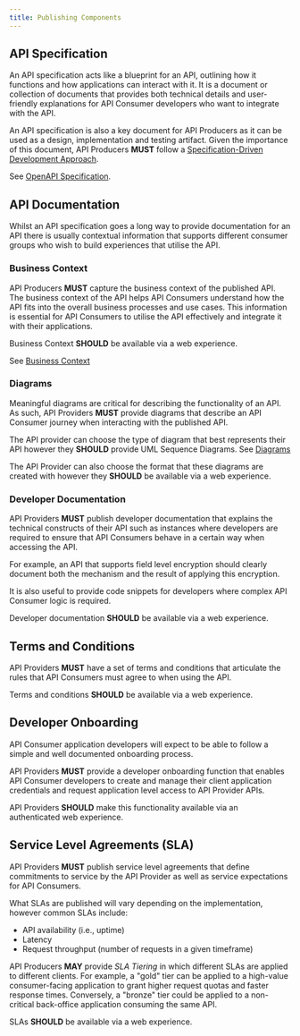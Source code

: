 ```yaml
---
title: Publishing Components
---
```


## API Specification

An API specification acts like a blueprint for an API, outlining how it functions and how applications can interact with it. It is a document or collection of documents that provides both technical details and user-friendly explanations for API Consumer developers who want to integrate with the API.

<ApiStandard id="HNZAS_MUST_USE_SPECDRIVEN_DEVELOPMENT" type="MUST" toolTip="API Producers MUST follow a Specification-Driven Development Approach.">An API specification is also a key document for API Producers as it can be used as a design, implementation and testing artifact. Given the importance of this document, API Producers **MUST** follow a [Specification-Driven Development Approach](./api-development/Synchronous%20APIs/API%20Design#design-driven-development).</ApiStandard>

See [OpenAPI Specification](./openapi-specifications).

## API Documentation

Whilst an API specification goes a long way to provide documentation for an API there is usually contextual information that supports different consumer groups who wish to build experiences that utilise the API.

### Business Context

<ApiStandard id="HNZAS_MUST_PUBLISH_BUSINESS_CONTEXT" type="MUST" toolTip="API Producers MUST publish business context of the API.">API Producers **MUST** capture the business context of the published API. The business context of the API helps API Consumers understand how the API fits into the overall business processes and use cases. This information is essential for API Consumers to utilise the API effectively and integrate it with their applications.</ApiStandard>

<ApiStandard id="HNZAS_SHOULD_PROVIDE_WEB_BUSINESS_CONTEXT" type="SHOULD" toolTip="API Producers SHOULD publish business context of the API via a web experience.">Business Context **SHOULD** be available via a web experience.</ApiStandard>

See [Business Context](./07-BusinessContext.md)

### Diagrams

<ApiStandard id="HNZAS_MUST_PROVIDE_DIAGRAMS" type="MUST" toolTip="API Producers MUST provide diagrams.">Meaningful diagrams are critical for describing the functionality of an API. As such, API Providers **MUST** provide diagrams that describe an API Consumer journey when interacting with the published API.</ApiStandard>

<ApiStandard id="HNZAS_SHOULD_PROVIDE_UML_SEQUENCE_DIAGRAMS" type="SHOULD" toolTip="API Producers SHOULD provide UML sequence diagrams.">The API provider can choose the type of diagram that best represents their API however they **SHOULD** provide UML Sequence Diagrams. See [Diagrams](./Diagrams)</ApiStandard>

<ApiStandard id="HNZAS_SHOULD_PROVIDE_WEB_DIAGRAMS" type="SHOULD" toolTip="API Producers SHOULD publish diagrams of the API via a web experience.">The API Provider can also choose the format that these diagrams are created with however they **SHOULD** be available via a web experience.</ApiStandard>

### Developer Documentation

<ApiStandard id="HNZAS_MUST_PUBLISH_DEVELOPER_DOCUMENTATION" type="MUST" toolTip="API Producers MUST provide developer documentation.">API Providers **MUST** publish developer documentation that explains the technical constructs of their API such as instances where developers are required to ensure that API Consumers behave in a certain way when accessing the API.</ApiStandard>

For example, an API that supports field level encryption should clearly document both the mechanism and the result of applying this encryption.

It is also useful to provide code snippets for developers where complex API Consumer logic is required.

<ApiStandard id="HNZAS_SHOULD_PROVIDE_DEVELOPER_DOCUMENTATION" type="SHOULD" toolTip="API Producers SHOULD publish developer documentation of the API via a web experience.">Developer documentation **SHOULD** be available via a web experience.</ApiStandard>

## Terms and Conditions

<ApiStandard id="HNZAS_MUST_PROVIDE_TOC" type="MUST" toolTip="API Producers MUST provide terms and conditions.">API Providers **MUST** have a set of terms and conditions that articulate the rules that API Consumers must agree to when using the API.</ApiStandard>

<ApiStandard id="HNZAS_SHOULD_PROVIDE_WEB_TOC" type="SHOULD" toolTip="API Producers SHOULD publish terms and conditions via a web experience.">Terms and conditions **SHOULD** be available via a web experience.</ApiStandard>

## Developer Onboarding

API Consumer application developers will expect to be able to follow a simple and well documented onboarding process.

<ApiStandard id="HNZAS_MUST_PROVIDE_DEV_ONBOARDING" type="MUST" toolTip="API Producers MUST provide a developer onboarding function.">API Providers **MUST** provide a developer onboarding function that enables API Consumer developers to create and manage their client application credentials and request application level access to API Provider APIs.</ApiStandard>

<ApiStandard id="HNZAS_SHOULD_PROVIDE_WEB_ONBOARDING" type="SHOULD" toolTip="API Producers SHOULD provide onboarding information via a web experience.">API Providers **SHOULD** make this functionality available via an authenticated web experience.</ApiStandard>

## Service Level Agreements (SLA)

<ApiStandard id="HNZAS_MUST_PROVIDE_SLAS" type="MUST" toolTip="API Producers MUST provide SLAs for an API.">API Providers **MUST** publish service level agreements that define commitments to service by the API Provider as well as service expectations for API Consumers.</ApiStandard>

What SLAs are published will vary depending on the implementation, however common SLAs include:

- API availability (i.e., uptime)
- Latency
- Request throughput (number of requests in a given timeframe)

<ApiStandard id="HNZAS_MAY_PROVIDE_SLA_TIERING" type="SHOULD" toolTip="API Producers MAY provide SLA tiering.">API Producers **MAY** provide _SLA Tiering_ in which different SLAs are applied to different clients. For example, a "gold" tier can be applied to a high-value consumer-facing application to grant higher request quotas and faster response times. Conversely, a "bronze" tier could be applied to a non-critical back-office application consuming the same API.</ApiStandard>

<ApiStandard id="HNZAS_SHOULD_PROVIDE_WEB_SLA" type="SHOULD" toolTip="API Producers SHOULD provide SLAs via a web experience.">SLAs **SHOULD** be available via a web experience.</ApiStandard>
